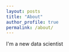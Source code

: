 ```yaml
---
layout: posts
title: "About" 
author_profile: true    
permalink: /about/
---
```


I'm a new data scientist
